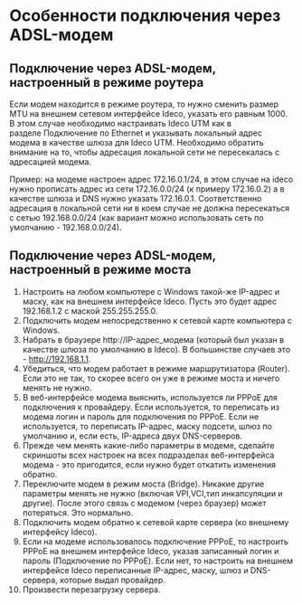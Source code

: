 # Особенности подключения через ADSL-модем

## Подключение через ADSL-модем, настроенный в режиме роутера

Если модем находится в режиме роутера, то нужно сменить размер MTU на
внешнем сетевом интерфейсе Ideco, указать его равным 1000. В этом
случае необходимо настраивать Ideco UTM как в разделе Подключение по
Ethernet и указывать локальный адрес модема в качестве шлюза для Ideco
UTM. Необходимо обратить внимание на то, чтобы адресация локальной сети
не пересекалась с адресацией модема.

Пример: на модеме настроен адрес 172.16.0.1/24, в этом случае на ideco
нужно прописать адрес из сети 172.16.0.0/24 (к примеру 172.16.0.2) а в
качестве шлюза и DNS нужно указать 172.16.0.1. Соответственно адресация
в локальной сети ни в коем случае не должна пересекаться с сетью
192.168.0.0/24 (как вариант можно использовать сеть по умолчанию -
192.168.0.0/24).

## Подключение через ADSL-модем, настроенный в режиме моста

<div>

1.  Настроить на любом компьютере с Windows такой-же IP-адрес и маску,
    как на внешнем интерфейсе Ideco. Пусть это будет адрес 192.168.1.2
    с маской 255.255.255.0.
2.  Подключить модем непосредственно к сетевой карте компьютера с
    Windows.
3.  Набрать в браузере http://IP-адрес\_модема (который был указан в
    качестве шлюза по умолчанию в Ideco). В большинстве случаев это
    - http://192.168.1.1.
4.  Убедиться, что модем работает в режиме маршрутизатора (Router). Если
    это не так, то скорее всего он уже в режиме моста и ничего менять не
    нужно.
5.  В веб-интерфейсе модема выяснить, используется ли PPPoE для
    подключения к провайдеру. Если используется, то переписать
    из модема логин и пароль для подключения по PPPoE. Если не
    используется, то переписать IP-адрес, маску подсети, шлюз
    по умолчанию и, если есть, IP-адреса двух DNS-серверов.
6.  Прежде чем менять какие-либо параметры в модеме, сделайте скриншоты
    всех настроек на всех подразделах веб-интерфейса модема - это
    пригодится, если нужно будет откатить изменения обратно.
7.  Переключите модем в режим моста (Bridge). Никакие другие параметры
    менять не нужно (включая VPI,VCI,тип инкапсуляции и другие). После
    этого связь с модемом (через браузер) может потеряться. Это
    нормально.
8.  Подключить модем обратно к сетевой карте сервера (ко внешнему
    интерфейсу Ideco).
9.  Если на модеме использовалось подключение PPPoE, то настроить PPPoE
    на внешнем интерфейсе Ideco, указав записанный логин и пароль
    (Подключение по PPPoE). Если нет, то настроить на внешнем
    интерфейсе Ideco переписанные IP-адрес, маску, шлюз и
    DNS-сервера, которые выдал провайдер.
10. Произвести перезагрузку сервера.

</div>
